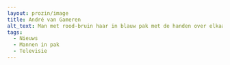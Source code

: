 ```yaml
---
layout: prozin/image
title: André van Gameren
alt_text: Man met rood-bruin haar in blauw pak met de handen over elkaar op een vel wit papier op een tafel, tegen een decor van een nieuwsuitzending van omroep NOS op televisie.
tags: 
  - Nieuws
  - Mannen in pak
  - Televisie
---
```

